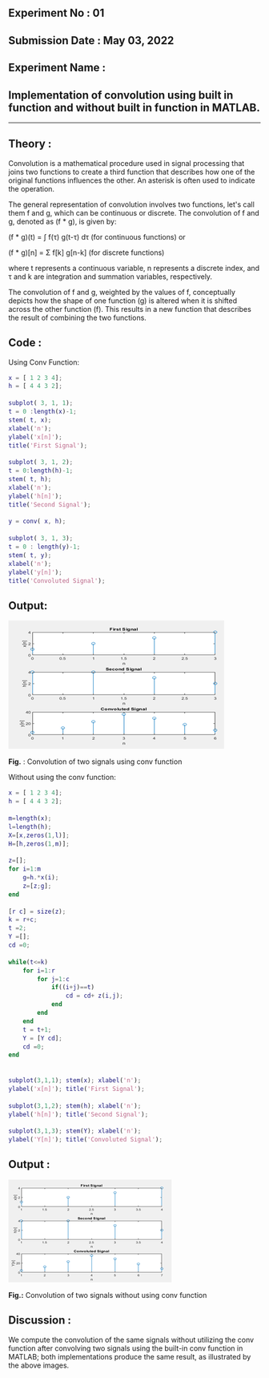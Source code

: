 ## Experiment No : 01

## Submission Date : May 03, 2022

## Experiment Name :

## Implementation of convolution using built in function and without built in function in MATLAB.

---

## Theory :

Convolution is a mathematical procedure used in signal processing that joins two functions to create a third function that describes how one of the original functions influences the other. An asterisk is often used to indicate the operation.

The general representation of convolution involves two functions, let's call them f and g, which can be continuous or discrete. The convolution of f and g, denoted as (f \* g), is given by:

(f \* g)(t) = ∫ f(τ) g(t-τ) dτ (for continuous functions) or

(f \* g)[n] = Σ f[k] g[n-k] (for discrete functions)

where t represents a continuous variable, n represents a discrete index, and τ and k are integration and summation variables, respectively.

The convolution of f and g, weighted by the values of f, conceptually depicts how the shape of one function (g) is altered when it is shifted across the other function (f). This results in a new function that describes the result of combining the two functions.

## Code :

Using Conv Function:

```matlab
x = [ 1 2 3 4];
h = [ 4 4 3 2];

subplot( 3, 1, 1);
t = 0 :length(x)-1;
stem( t, x);
xlabel('n');
ylabel('x[n]');
title('First Signal');

subplot( 3, 1, 2);
t = 0:length(h)-1;
stem( t, h);
xlabel('n');
ylabel('h[n]');
title('Second Signal');

y = conv( x, h);

subplot( 3, 1, 3);
t = 0 : length(y)-1;
stem( t, y);
xlabel('n');
ylabel('y[n]');
title('Convoluted Signal');
```

## Output:

![](src/Picture1.png)

**Fig.** : Convolution of two signals using conv function

Without using the conv function:

```matlab
x = [ 1 2 3 4];
h = [ 4 4 3 2];

m=length(x);
l=length(h);
X=[x,zeros(1,l)];
H=[h,zeros(1,m)];

z=[];
for i=1:m
    g=h.*x(i);
    z=[z;g];
end

[r c] = size(z);
k = r+c;
t =2;
Y =[];
cd =0;

while(t<=k)
    for i=1:r
        for j=1:c
            if((i+j)==t)
                cd = cd+ z(i,j);
            end
        end
    end
    t = t+1;
    Y = [Y cd];
    cd =0;
end


subplot(3,1,1); stem(x); xlabel('n');
ylabel('x[n]'); title('First Signal');

subplot(3,1,2); stem(h); xlabel('n');
ylabel('h[n]'); title('Second Signal');

subplot(3,1,3); stem(Y); xlabel('n');
ylabel('Y[n]'); title('Convoluted Signal');
```

## Output :

![](src/Picture2.png)

**Fig.:** Convolution of two signals without using conv function

## Discussion :

We compute the convolution of the same signals without utilizing the conv function after convolving two signals using the built-in conv function in MATLAB; both implementations produce the same result, as illustrated by the above images.
